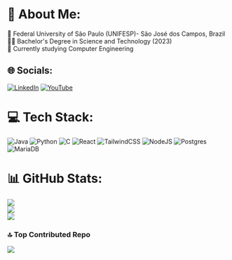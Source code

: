 # 💫 About Me:
📗 Federal University of São Paulo (UNIFESP)- São José dos Campos, Brazil<br>👩‍🎓 Bachelor's Degree in Science and Technology (2023)<br>👯 Currently studying Computer Engineering


## 🌐 Socials:
[![LinkedIn](https://img.shields.io/badge/LinkedIn-%230077B5.svg?logo=linkedin&logoColor=white)](https://linkedin.com/in/https://www.linkedin.com/in/eduardo-verissimo/) [![YouTube](https://img.shields.io/badge/YouTube-%23FF0000.svg?logo=YouTube&logoColor=white)](https://youtube.com/@https://youtube.com/@eduardoverissimofaccio?si=RT6uQi4aqMwksukn) 

# 💻 Tech Stack:
![Java](https://img.shields.io/badge/java-%23ED8B00.svg?style=for-the-badge&logo=openjdk&logoColor=white) ![Python](https://img.shields.io/badge/python-3670A0?style=for-the-badge&logo=python&logoColor=ffdd54) ![C](https://img.shields.io/badge/c-%2300599C.svg?style=for-the-badge&logo=c&logoColor=white) ![React](https://img.shields.io/badge/react-%2320232a.svg?style=for-the-badge&logo=react&logoColor=%2361DAFB) ![TailwindCSS](https://img.shields.io/badge/tailwindcss-%2338B2AC.svg?style=for-the-badge&logo=tailwind-css&logoColor=white) ![NodeJS](https://img.shields.io/badge/node.js-6DA55F?style=for-the-badge&logo=node.js&logoColor=white) ![Postgres](https://img.shields.io/badge/postgres-%23316192.svg?style=for-the-badge&logo=postgresql&logoColor=white) ![MariaDB](https://img.shields.io/badge/MariaDB-003545?style=for-the-badge&logo=mariadb&logoColor=white)
# 📊 GitHub Stats:
![](https://github-readme-stats.vercel.app/api?username=EduardoVeri&theme=dark&hide_border=false&include_all_commits=false&count_private=true)<br/>
![](https://github-readme-streak-stats.herokuapp.com/?user=EduardoVeri&theme=dark&hide_border=false)<br/>
![](https://github-readme-stats.vercel.app/api/top-langs/?username=EduardoVeri&theme=dark&hide_border=false&include_all_commits=false&count_private=true&layout=compact)

### 🔝 Top Contributed Repo
![](https://github-contributor-stats.vercel.app/api?username=EduardoVeri&limit=5&theme=dark&combine_all_yearly_contributions=true)
